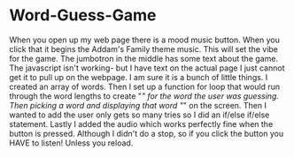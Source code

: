 # Word-Guess-Game
When you open up my web page there is a mood music button. When you click that it begins the Addam's Family theme music. This will set the vibe for the game. The jumbotron in the middle has some text about the game. The javascript isn't working- but I have text on the actual page I just cannot get it to pull up on the webpage. I am sure it is a bunch of little things. I created an array of words. Then I set up a function for loop that would run through the word lengths to create "_" for the word the user was guessing. Then picking a word and displaying that word "_" on the screen. Then I wanted to add the user only gets so many tries so I did an if/else if/else statement. Lastly I added the audio which works perfectly fine when the button is pressed. Although I didn't do a stop, so if you click the button you HAVE to listen! Unless you reload. 